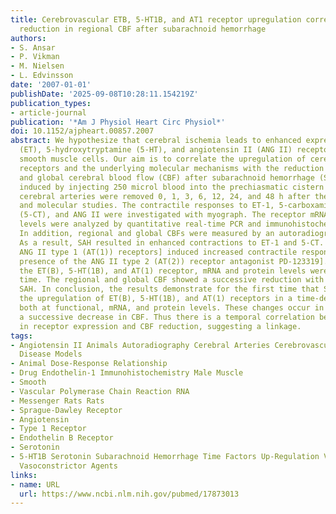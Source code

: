 ```yaml
---
title: Cerebrovascular ETB, 5-HT1B, and AT1 receptor upregulation correlates with
  reduction in regional CBF after subarachnoid hemorrhage
authors:
- S. Ansar
- P. Vikman
- M. Nielsen
- L. Edvinsson
date: '2007-01-01'
publishDate: '2025-09-08T10:28:11.154219Z'
publication_types:
- article-journal
publication: '*Am J Physiol Heart Circ Physiol*'
doi: 10.1152/ajpheart.00857.2007
abstract: We hypothesize that cerebral ischemia leads to enhanced expression of endothelin
  (ET), 5-hydroxytryptamine (5-HT), and angiotensin II (ANG II) receptors in the vascular
  smooth muscle cells. Our aim is to correlate the upregulation of cerebrovascular
  receptors and the underlying molecular mechanisms with the reduction in regional
  and global cerebral blood flow (CBF) after subarachnoid hemorrhage (SAH). SAH was
  induced by injecting 250 microl blood into the prechiasmatic cistern in rats. The
  cerebral arteries were removed 0, 1, 3, 6, 12, 24, and 48 h after the SAH for functional
  and molecular studies. The contractile responses to ET-1, 5-carboxamidotryptamine
  (5-CT), and ANG II were investigated with myograph. The receptor mRNA and protein
  levels were analyzed by quantitative real-time PCR and immunohistochemistry, respectively.
  In addition, regional and global CBFs were measured by an autoradiographic method.
  As a result, SAH resulted in enhanced contractions to ET-1 and 5-CT. ANG II [via
  ANG II type 1 (AT(1)) receptors] induced increased contractile responses [in the
  presence of the ANG II type 2 (AT(2)) receptor antagonist PD-123319]. In parallel
  the ET(B), 5-HT(1B), and AT(1) receptor, mRNA and protein levels were elevated by
  time. The regional and global CBF showed a successive reduction with time after
  SAH. In conclusion, the results demonstrate for the first time that SAH induces
  the upregulation of ET(B), 5-HT(1B), and AT(1) receptors in a time-dependent manner
  both at functional, mRNA, and protein levels. These changes occur in parallel with
  a successive decrease in CBF. Thus there is a temporal correlation between the changes
  in receptor expression and CBF reduction, suggesting a linkage.
tags:
- Angiotensin II Animals Autoradiography Cerebral Arteries Cerebrovascular Circulation
  Disease Models
- Animal Dose-Response Relationship
- Drug Endothelin-1 Immunohistochemistry Male Muscle
- Smooth
- Vascular Polymerase Chain Reaction RNA
- Messenger Rats Rats
- Sprague-Dawley Receptor
- Angiotensin
- Type 1 Receptor
- Endothelin B Receptor
- Serotonin
- 5-HT1B Serotonin Subarachnoid Hemorrhage Time Factors Up-Regulation Vasoconstriction
  Vasoconstrictor Agents
links:
- name: URL
  url: https://www.ncbi.nlm.nih.gov/pubmed/17873013
---
```

